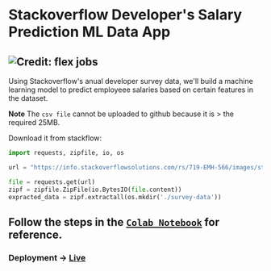 # Stackoverflow Developer's Salary Prediction ML Data App

![Credit: flex jobs](https://fjwp.s3.amazonaws.com/blog/wp-content/uploads/2021/02/18095635/Salary-Range.png)
---

Using Stackoverflow's anual developer survey data, we'll build a machine learning model to predict employeee salaries based on certain features in the dataset.


**Note**
The `csv file` cannot be uploaded to github because it is > the required 25MB.

Download it from stackflow:

```python
import requests, zipfile, io, os

url = "https://info.stackoverflowsolutions.com/rs/719-EMH-566/images/stack-overflow-developer-survey-2021.zip"

file = requests.get(url)
zipf = zipfile.ZipFile(io.BytesIO(file.content))
expracted_data = zipf.extractall(os.mkdir('./survey-data'))
```

**Follow the steps in the [`Colab Notebook`](https://colab.research.google.com/drive/14lMUZjURIOUcP4JLf1KX-UN5xNgCJoGU?usp=sharing) for reference.**
---

### Deployment -> [Live](https://share.streamlit.io/kanhalelor/developers-salary-prediction-data-app/main/App.py)
